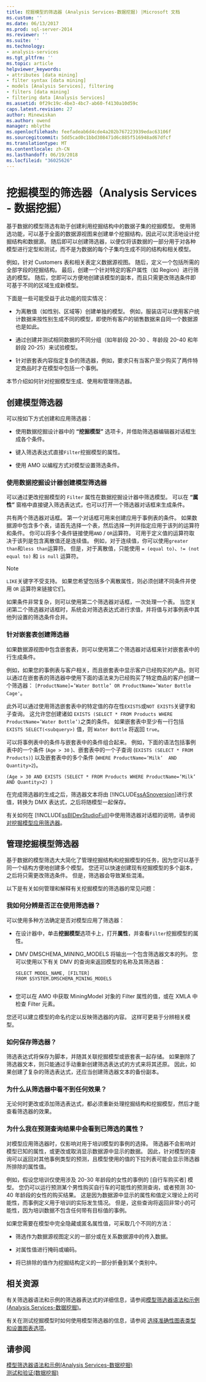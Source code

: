 ```yaml
---
title: 挖掘模型的筛选器 (Analysis Services-数据挖掘) |Microsoft 文档
ms.custom: ''
ms.date: 06/13/2017
ms.prod: sql-server-2014
ms.reviewer: ''
ms.suite: ''
ms.technology:
- analysis-services
ms.tgt_pltfrm: ''
ms.topic: article
helpviewer_keywords:
- attributes [data mining]
- filter syntax [data mining]
- models [Analysis Services], filtering
- filters [data mining]
- filtering data [Analysis Services]
ms.assetid: 0f29c19c-4be3-4bc7-ab60-f4130a10d59c
caps.latest.revision: 27
author: Minewiskan
ms.author: owend
manager: mblythe
ms.openlocfilehash: feefadeab6d4cde4a202b767223939edac63106f
ms.sourcegitcommit: 5dd5cad0c1bbd308471d6c885f516948ad67dfcf
ms.translationtype: MT
ms.contentlocale: zh-CN
ms.lasthandoff: 06/19/2018
ms.locfileid: "36025626"
---
```

# <a name="filters-for-mining-models-analysis-services---data-mining"></a>挖掘模型的筛选器（Analysis Services - 数据挖掘）
  基于数据的模型筛选有助于创建利用挖掘结构中的数据子集的挖掘模型。 使用筛选功能，可以基于全面的数据源视图来创建单个挖掘结构，因此可以灵活地设计挖掘结构和数据源。 随后即可以创建筛选器，以便仅将该数据的一部分用于对各种模型进行定型和测试，而不是为数据的每个子集均生成不同的结构和相关模型。  
  
 例如，针对 Customers 表和相关表定义数据源视图。 随后，定义一个包括所需的全部字段的挖掘结构。 最后，创建一个针对特定的客户属性（如 Region）进行筛选的模型。 随后，您即可以方便地创建该模型的副本，而且只需更改筛选条件即可基于不同的区域生成新模型。  
  
 下面是一些可能受益于此功能的现实情况：  
  
-   为离散值（如性别、区域等）创建单独的模型。 例如，服装店可以使用客户统计数据来按性别生成不同的模型，即使所有客户的销售数据来自同一个数据源也是如此。  
  
-   通过创建并测试相同数据的不同分组（如年龄段 20-30 、年龄段 20-40 和年龄段 20-25）来试验模型。  
  
-   针对嵌套表内容指定复杂的筛选器，例如，要求只有当客户至少购买了两件特定商品时才在模型中包括一个事例。  
  
 本节介绍如何针对挖掘模型生成、使用和管理筛选器。  
  
## <a name="creating-model-filters"></a>创建模型筛选器  
 可以按如下方式创建和应用筛选器：  
  
-   使用数据挖掘设计器中的 **“挖掘模型”** 选项卡，并借助筛选器编辑器对话框生成各个条件。  
  
-   键入筛选表达式直接`Filter`挖掘模型的属性。  
  
-   使用 AMO 以编程方式对模型设置筛选条件。  
  
### <a name="creating-model-filters-using-data-mining-designer"></a>使用数据挖掘设计器创建模型筛选器  
 可以通过更改挖掘模型的 `Filter` 属性在数据挖掘设计器中筛选模型。 可以在 **“属性”** 窗格中直接键入筛选表达式，也可以打开一个筛选器对话框来生成条件。  
  
 共有两个筛选器对话框。 第一个对话框可用来创建应用于事例表的条件。 如果数据源中包含多个表，请首先选择一个表，然后选择一列并指定应用于该列的运算符和条件。 你可以将多个条件链接使用`AND` / `OR`运算符。 可用于定义值的运算符取决于该列是包含离散值还是连续值。 例如，对于连续值，你可以使用`greater than`和`less than`运算符。 但是，对于离散值，只能使用 `= (equal to)`、`!= (not equal to)` 和 `is null` 运算符。  
  
> [!NOTE]  
>  `LIKE`关键字不受支持。 如果您希望包括多个离散属性，则必须创建不同条件并使用 `OR` 运算符来链接它们。  
  
 如果条件非常复杂，则可以使用第二个筛选器对话框，一次处理一个表。 当您关闭第二个筛选器对话框时，系统会对筛选表达式进行求值，并将值与对事例表中其他列设置的筛选条件合并。  
  
### <a name="creating-filters-on-nested-tables"></a>针对嵌套表创建筛选器  
 如果数据源视图中包含嵌套表，则可以使用第二个筛选器对话框来针对嵌套表中的行生成条件。  
  
 例如，如果您的事例表与客户相关，而且嵌套表中显示客户已经购买的产品，则可以通过在嵌套表的筛选器中使用下面的语法来为已经购买了特定商品的客户创建一个筛选器： `[ProductName]=’Water Bottle’ OR ProductName=’Water Bottle Cage'`。  
  
 此外可以通过使用筛选嵌套表中的特定值的存在性`EXISTS`或`NOT EXISTS`关键字和子查询。 这允许您创建诸如 `EXISTS (SELECT * FROM Products WHERE ProductName=’Water Bottle’)`之类的条件。 如果嵌套表中至少有一行包括 `EXISTS SELECT(<subquery>)` 值，则 `Water Bottle` 将返回 `true`。  
  
 可以将事例表中的条件与嵌套表中的条件组合起来。 例如，下面的语法包括事例表中的一个条件 (`Age > 30` )、嵌套表中的一个子查询 (`EXISTS (SELECT * FROM Products)`) 以及嵌套表中的多个条件 (`WHERE ProductName=’Milk’  AND Quantity>2`)。  
  
```  
(Age > 30 AND EXISTS (SELECT * FROM Products WHERE ProductName=’Milk’  AND Quantity>2) )  
```  
  
 在完成筛选器的生成之后，筛选器文本将由 [!INCLUDE[ssASnoversion](../../includes/ssasnoversion-md.md)]进行求值，转换为 DMX 表达式，之后将随模型一起保存。  
  
 有关如何在 [!INCLUDE[ssBIDevStudioFull](../../includes/ssbidevstudiofull-md.md)]中使用筛选器对话框的说明，请参阅 [对挖掘模型应用筛选器](apply-a-filter-to-a-mining-model.md)。  
  
## <a name="managing-mining-model-filters"></a>管理挖掘模型筛选器  
 基于数据的模型筛选大大简化了管理挖掘结构和挖掘模型的任务，因为您可以基于同一个结构方便地创建多个模型。 您还可以快速创建现有挖掘模型的多个副本，之后将只需更改筛选条件。 但是，筛选器会导致某些混淆。  
  
 以下是有关如何管理和解释有关挖掘模型的筛选器的常见问题：  
  
### <a name="how-can-i-tell-whether-a-filter-is-being-used"></a>我如何分辨是否正在使用筛选器？  
 可以使用多种方法确定是否对模型应用了筛选器：  
  
-   在设计器中，单击**挖掘模型**选项卡上，打开**属性**，并查看`Filter`挖掘模型的属性。  
  
-   DMV DMSCHEMA_MINING_MODELS 将输出一个包含筛选器文本的列。 您可以使用以下有关 DMV 的查询来返回模型的名称及其筛选器：  
  
    ```  
    SELECT MODEL_NAME, [FILTER]   
    FROM $SYSTEM.DMSCHEMA_MINING_MODELS  
  
    ```  
  
-   您可以在 AMO 中获取 MiningModel 对象的 Filter 属性的值，或在 XMLA 中检查 Filter 元素。  
  
 您还可以建立模型的命名约定以反映筛选器的内容。 这样可更易于分辨相关模型。  
  
### <a name="how-can-i-save-a-filter"></a>如何保存筛选器？  
 筛选表达式将保存为脚本，并随其关联挖掘模型或嵌套表一起存储。 如果删除了筛选器文本，则只能通过手动重新创建筛选表达式的方式来将其还原。 因此，如果创建了复杂的筛选表达式，还应当创建筛选器文本的备份副本。  
  
### <a name="why-cant-i-see-any-effects-from-the-filter"></a>为什么从筛选器中看不到任何效果？  
 无论何时更改或添加筛选表达式，都必须重新处理挖掘结构和挖掘模型，然后才能查看筛选器的效果。  
  
### <a name="why-do-i-see-filtered-attributes-in-prediction-query-results"></a>为什么我在预测查询结果中会看到已筛选的属性？  
 对模型应用筛选器时，仅影响对用于培训模型的事例的选择。 筛选器不会影响对模型已知的属性，或更改或取消显示数据源中显示的数据。 因此，针对模型的查询可以返回对其他事例类型的预测，且模型使用的值的下拉列表可能会显示筛选器所排除的属性值。  
  
 例如，假设您培训仅使用涉及 20-30 年龄段的女性的事例的 [自行车购买者] 模型。 您仍可以运行预测某个男性购买自行车的可能性的预测查询，或者预测 30-40 年龄段的女性的购买结果。 这是因为数据源中显示的属性和值定义理论上的可能性，而事例定义用于培训的实际发生情况。 但是，这些查询将返回非常小的可能性，因为培训数据不包含任何带有目标值的事例。  
  
 如果您需要在模型中完全隐藏或匿名属性值，可采取几个不同的方法：  
  
-   筛选作为数据源视图定义的一部分或在关系数据源中的传入数据。  
  
-   对属性值进行掩码或编码。  
  
-   将已排除的值作为挖掘结构定义的一部分折叠到某个类别中。  
  
## <a name="related-resources"></a>相关资源  
 有关筛选器语法和示例的筛选器表达式的详细信息，请参阅[模型筛选器语法和示例&#40;Analysis Services-数据挖掘&#41;](model-filter-syntax-and-examples-analysis-services-data-mining.md)。  
  
 有关在测试挖掘模型时如何使用模型筛选器的信息，请参阅 [选择准确性图表类型和设置图表选项](choose-an-accuracy-chart-type-and-set-chart-options.md)。  
  
## <a name="see-also"></a>请参阅  
 [模型筛选器语法和示例&#40;Analysis Services-数据挖掘&#41;](model-filter-syntax-and-examples-analysis-services-data-mining.md)   
 [测试和验证&#40;数据挖掘&#41;](testing-and-validation-data-mining.md)  
  
  